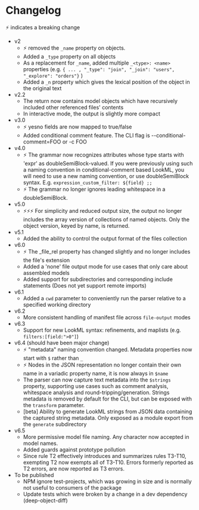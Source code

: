# Changelog

⚡ indicates a breaking change

- v2
	- ⚡ removed the `_name` property on objects.
	- Added a `_type` property on all objects
	- As a replacement for `_name`, added multiple `_<type>: <name>` properties (e.g. `{ ... , "_type": "join", "_join": "users", "_explore": "orders"}` )
	- Added a `_n` property which gives the lexical position of the object in the original text
- v2.2
	- The return now contains model objects which have recursively included other referenced files' contents
	- In interactive mode, the output is slightly more compact
- v3.0
	- ⚡ yesno fields are now mapped to true/false
	- Added conditional comment feature. The CLI flag is --conditional-comment=FOO or -c FOO
- v4.0
	- ⚡ The grammar now recognizes attributes whose type starts with 'expr' as doubleSemiBlock-valued. If you were previously using such a naming convention in conditional-comment based LookML, you will need to use a new naming convention, or use doubleSemiBlock syntax. E.g. `expression_custom_filter: ${field} ;;`
	- ⚡ The grammar no longer ignores leading whitespace in a doubleSemiBlock.
- v5.0
	- ⚡⚡⚡ For simplicity and reduced output size, the output no longer includes the array version of collections of named objects. Only the object version, keyed by name, is returned.
- v5.1
	- Added the ability to control the output format of the files collection
- v6.0
	- ⚡ The _file_rel property has changed slightly and no longer includes the file's extension
	- Added a 'none' file output mode for use cases that only care about assembled models
	- Added support for subdirectories and corresponding include statements (Does not yet support remote imports)
- v6.1
	- Added a `cwd` parameter to conveniently run the parser relative to a specified working directory
- v6.2
	- More consistent handling of manifest file across `file-output` modes
- v6.3
	- Support for new LookML syntax: refinements, and maplists (e.g. `filters:[field:">0"]`)
- v6.4 (should have been major change)
	- ⚡ "metadata" naming convention changed. Metadata properties now start with `$` rather than `_`
	- ⚡ Nodes in the JSON representation no longer contain their own name in a variadic property name, it is now always in `$name`
	- The parser can now capture text metadata into the `$strings` property, supporting use cases such as comment analysis, whitespace analysis and round-tripping/generation. Strings metadata is removed by default for the CLI, but can be exposed with the `transform` parameter.
	- [beta] Ability to generate LookML strings from JSON data containing the captured string metadata. Only exposed as a module export from the `generate` subdirectory
- v6.5
	- More permissive model file naming. Any character now accepted in model names.
	- Added guards against prototype pollution
	- Since rule T2 effectively introduces and summarizes rules T3-T10, exempting T2 now exempts all of T3-T10. Errors formerly reported as T2 errors, are now reported as T3 errors.
- To be published
	- NPM ignore test-projects, which was growing in size and is normally not useful to consumers of the package
	- Update tests which were broken by a change in a dev dependency (deep-object-diff)
